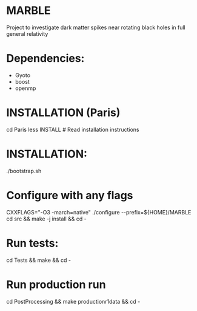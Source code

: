 # MARBLE
Project to investigate dark matter spikes near rotating black holes in full general relativity

# Dependencies:
- Gyoto
- boost
- openmp


# INSTALLATION (Paris)
cd Paris
less INSTALL # Read installation instructions

# INSTALLATION:
./bootstrap.sh
# Configure with any flags
CXXFLAGS="-O3 -march=native" ./configure --prefix=${HOME}/MARBLE
cd src && make -j install && cd -

# Run tests:
cd Tests && make && cd -

# Run production run
cd PostProcessing && make productionr1data && cd -



